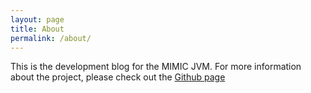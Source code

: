 ```yaml
---
layout: page
title: About
permalink: /about/
---
```


This is the development blog for the MIMIC JVM. For more information about the project, please check out the [Github page](https://jooles.github.io/mimic)

